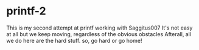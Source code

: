 # printf-2
This is my second attempt at printf working with Saggitus007
It's not easy at all but we keep moving, regardless of the obvious obstacles
Afterall, all we do here are the hard stuff. so, go hard or go home!

